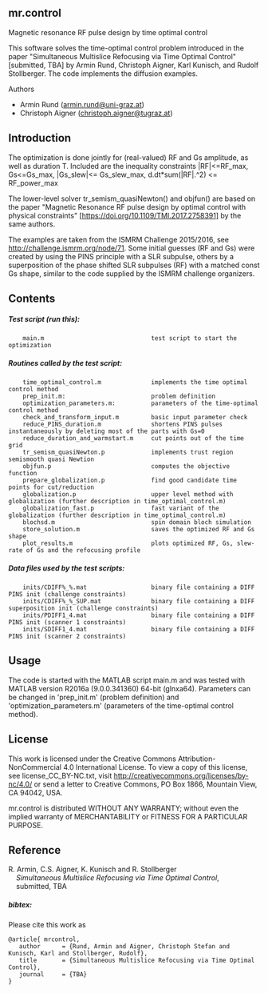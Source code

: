 mr.control
-------
Magnetic resonance RF pulse design by time optimal control

This software solves the time-optimal control problem introduced in the
paper
	"Simultaneous Multislice Refocusing via Time Optimal Control"
	[submitted, TBA]
by Armin Rund, Christoph Aigner, Karl Kunisch, and Rudolf Stollberger.
The code implements the diffusion examples.

Authors
- Armin Rund          (<armin.rund@uni-graz.at>)
- Christoph Aigner    (<christoph.aigner@tugraz.at>)


Introduction
-------
The optimization is done jointly for (real-valued) RF and Gs amplitude, as well as
duration T. Included are the inequality constraints
     |RF|<=RF_max,  Gs<=Gs_max,   |Gs_slew|<= Gs_slew_max,
              d.dt*sum(|RF|.^2) <= RF_power_max

The lower-level solver tr_semism_quasiNewton() and objfun() are based on 
the paper
  "Magnetic Resonance RF pulse design by optimal control with physical
	constraints" [https://doi.org/10.1109/TMI.2017.2758391]
by the same authors.

The examples are taken from the ISMRM Challenge 2015/2016, see 
http://challenge.ismrm.org/node/71. Some initial guesses (RF and Gs) were 
created by using the PINS principle with a SLR subpulse, others by a 
superposition of the phase shifted SLR subpulses (RF) with a matched const
Gs shape, similar to the code supplied by the ISMRM challenge organizers.

Contents
-------

##### Test script (run this):
        main.m                              test script to start the optimization 

##### Routines called by the test script:
        time_optimal_control.m              implements the time optimal control method
        prep_init.m:                        problem definition
        optimization_parameters.m:          parameters of the time-optimal control method
        check_and_transform_input.m         basic input parameter check
        reduce_PINS_duration.m              shortens PINS pulses instantaneously by deleting most of the parts with Gs=0 
        reduce_duration_and_warmstart.m     cut points out of the time grid
        tr_semism_quasiNewton.p             implements trust region semismooth quasi Newtion
        objfun.p                            computes the objective function
        prepare_globalization.p             find good candidate time points for cut/reduction        
        globalization.p                     upper level method with globalization (further description in time_optimal_control.m)
        globalization_fast.p                fast variant of the globalization (further description in time_optimal_control.m)
        blochsd.m                           spin domain bloch simulation
        store_solution.m                    saves the optimized RF and Gs shape
        plot_results.m                      plots optimized RF, Gs, slew-rate of Gs and the refocusing profile

        
##### Data files used by the test scripts:        
        inits/CDIFF%_%.mat                  binary file containing a DIFF PINS init (challenge constraints)
        inits/CDIFF%_%_SUP.mat              binary file containing a DIFF superposition init (challenge constraints)
        inits/PDIFF1_4.mat                  binary file containing a DIFF PINS init (scanner 1 constraints)
        inits/SDIFF1_4.mat                  binary file containing a DIFF PINS init (scanner 2 constraints)
        
Usage
-------

The code is started with the MATLAB script main.m and was tested with MATLAB version R2016a (9.0.0.341360) 64-bit (glnxa64).
Parameters can be changed in 'prep_init.m' (problem definition) and 'optimization_parameters.m' (parameters of the time-optimal control method).
        
License
-------        
This work is licensed under the Creative Commons Attribution-NonCommercial 4.0 International License. To view a copy of this license, see license_CC_BY-NC.txt, visit http://creativecommons.org/licenses/by-nc/4.0/ or send a letter to Creative Commons, PO Box 1866, Mountain View, CA 94042, USA.
	 
mr.control is distributed WITHOUT ANY WARRANTY; without even the implied warranty of
MERCHANTABILITY or FITNESS FOR A PARTICULAR PURPOSE.

Reference
---------
R. Armin, C.S. Aigner, K. Kunisch and R. Stollberger  <br/>
&nbsp;&nbsp;&nbsp;&nbsp;*Simultaneous Multislice Refocusing via Time Optimal Control*, <br/>
&nbsp;&nbsp;&nbsp; submitted, TBA

##### bibtex:

Please cite this work as 

    @article{ mrcontrol,
       author      = {Rund, Armin and Aigner, Christoph Stefan and Kunisch, Karl and Stollberger, Rudolf},
       title       = {Simultaneous Multislice Refocusing via Time Optimal Control},
       journal     = {TBA}
    }

